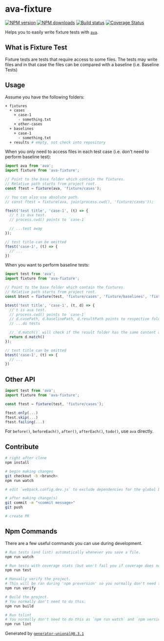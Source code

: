 # ava-fixture

[![NPM version][npm-image]][npm-url]
[![NPM downloads][downloads-image]][downloads-url]
[![Build status][travis-image]][travis-url]
[![Coverage Status][coveralls-image]][coveralls-url]

Helps you to easily write fixture tests with [`ava`](https://github.com/avajs/ava).

## What is Fixture Test

Fixture tests are tests that require access to some files.
The tests may write files and in that case the files can be compared with a baseline (i.e. Baseline Tests)

## Usage

Assume you have the following folders:

```sh
+ fixtures
  + cases
    + case-1
      - something.txt
    + other-cases
  + baselines
    + case-1
      - something.txt
  + results # empty, not check into repository
```

When you only need to access files in each test case (i.e. don't need to perform baseline test):

```ts
import ava from 'ava';
import fixture from 'ava-fixture';

// Point to the base folder which contain the fixtures.
// Relative path starts from project root.
const ftest = fixture(ava, 'fixture/cases');

// You can also use absolute path.
// const ftest = fixture(ava, join(process.cwd(), 'fixture/cases'));

ftest('test title', 'case-1', (t) => {
  // t is ava test.
  // process.cwd() points to `case-1`

  // ...test away
});

// test title can be omitted
ftest('case-1', (t) => {
  // ...
})
```

When you want to perform baseline tests:

```ts
import test from 'ava';
import fixture from 'ava-fixture';

// Point to the base folder which contain the fixtures.
// Relative path starts from project root.
const btest = fixture(test, 'fixture/cases', 'fixture/baselines', 'fixture/results');

btest('test title', 'case-1', (t, d) => {
  // t is ava test.
  // process.cwd() points to `case-1`
  // d.casePath, d.baselinePath, d.resultPath points to respective folder for `case-1`
  // ...do tests

  // `d.match()` will check if the result folder has the same content as the baseline folder.
  return d.match()
});

// test title can be omitted
btest('case-1', (t) => {
  // ...
})
```

## Other API

```ts
import test from 'ava';
import fixture from 'ava-fixture';

const ftest = fixture(test, 'fixture/cases');

ftest.only(...)
ftest.skip(...)
ftest.failing(...)
```

For `before()`, `beforeEach()`, `after()`, `afterEach()`, `todo()`, use `ava` directly.

## Contribute

```sh
# right after clone
npm install

# begin making changes
git checkout -b <branch>
npm run watch

# edit `webpack.config.dev.js` to exclude dependencies for the global build.

# after making change(s)
git commit -m "<commit message>"
git push

# create PR
```

## Npm Commands

There are a few useful commands you can use during development.

```sh
# Run tests (and lint) automatically whenever you save a file.
npm run watch

# Run tests with coverage stats (but won't fail you if coverage does not meet criteria)
npm run test

# Manually verify the project.
# This will be ran during 'npm preversion' so you normally don't need to run this yourself.
npm run verify

# Build the project.
# You normally don't need to do this.
npm run build

# Run tslint
# You normally don't need to do this as `npm run watch` and `npm version` will automatically run lint for you.
npm run lint
```

Generated by [`generator-unional@0.3.1`](https://github.com/unional/unional-cli)

[npm-image]: https://img.shields.io/npm/v/ava-fixture.svg?style=flat
[npm-url]: https://npmjs.org/package/ava-fixture
[downloads-image]: https://img.shields.io/npm/dm/ava-fixture.svg?style=flat
[downloads-url]: https://npmjs.org/package/ava-fixture
[travis-image]: https://img.shields.io/travis/unional/ava-fixture.svg?style=flat
[travis-url]: https://travis-ci.org/unional/ava-fixture
[coveralls-image]: https://coveralls.io/repos/github/unional/ava-fixture/badge.svg
[coveralls-url]: https://coveralls.io/github/unional/ava-fixture
